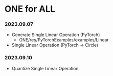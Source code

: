 # ONE for ALL

### 2023.09.07
* Generate Single Linear Operation (PyTorch)
    * ONE/res/PyTorchExamples/examples/Linear
* Single Linear Operation (PyTorch -> Circle)

### 2023.09.10
* Quantize Single Linear Operation